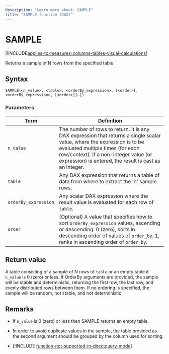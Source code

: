 ```yaml
---
description: "Learn more about: SAMPLE"
title: "SAMPLE function (DAX)"
---
```

# SAMPLE

[!INCLUDE[applies-to-measures-columns-tables-visual-calculations](includes/applies-to-measures-columns-tables-visual-calculations.md)]

Returns a sample of N rows from the specified table.

## Syntax

```dax
SAMPLE(<n_value>, <table>, <orderBy_expression>, [<order>[, <orderBy_expression>, [<order>]]…])
```

### Parameters

|Term|Definition|
|---------|---------|
|`n_value`       |  The number of rows to return. It is any DAX expression that returns a single scalar value, where the expression is to be evaluated multiple times (for each row/context). If a non-integer value (or expression) is entered, the result is cast as an integer.         |
|`table`     |   Any DAX expression that returns a table of data from where to extract the 'n' sample rows.       |
|`orderBy_expression`      |   Any scalar DAX expression where the result value is evaluated for each row of `table`.        |
|`order`       |  (Optional) A value that specifies how to sort `orderBy_expression` values, ascending or descending: 0 (zero), sorts in descending order of values of `order_by`. 1, ranks in ascending order of `order_by`.     |

## Return value

A table consisting of a sample of N rows of `table` or an empty table if `n_value` is 0 (zero) or less. If OrderBy arguments are provided, the sample will be stable and deterministic, returning the first row, the last row, and evenly distributed rows between them. If no ordering is specified, the sample will be random, not stable, and not deterministic.

## Remarks

- If `n_value` is 0 (zero) or less then SAMPLE returns an empty table.

- In order to avoid duplicate values in the sample, the table provided as the second argument should be grouped by the column used for sorting.

- [!INCLUDE [function-not-supported-in-directquery-mode](includes/function-not-supported-in-directquery-mode.md)]
